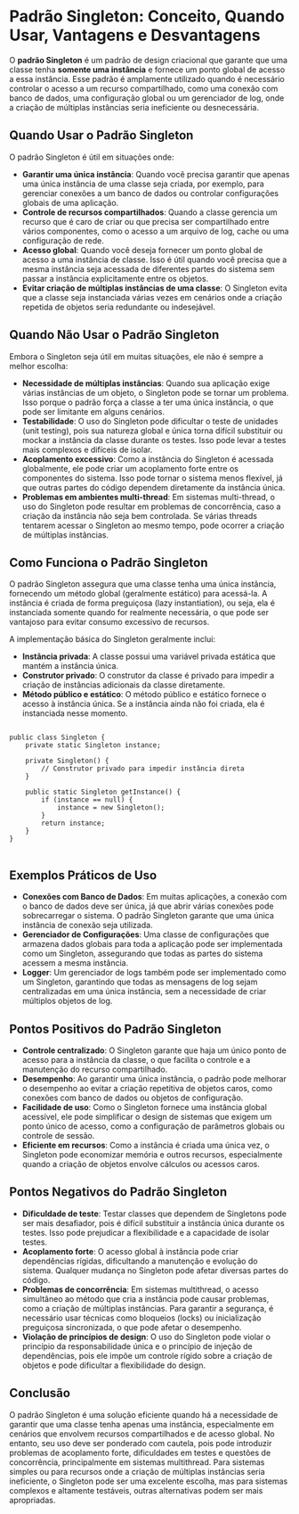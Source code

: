 <h1>Padrão Singleton: Conceito, Quando Usar, Vantagens e Desvantagens</h1>

<p>O <strong>padrão Singleton</strong> é um padrão de design criacional que garante que uma classe tenha <strong>somente uma instância</strong> e fornece um ponto global de acesso a essa instância. Esse padrão é amplamente utilizado quando é necessário controlar o acesso a um recurso compartilhado, como uma conexão com banco de dados, uma configuração global ou um gerenciador de log, onde a criação de múltiplas instâncias seria ineficiente ou desnecessária.</p>

<h2>Quando Usar o Padrão Singleton</h2>

<p>O padrão Singleton é útil em situações onde:</p>

<ul>
    <li><strong>Garantir uma única instância</strong>: Quando você precisa garantir que apenas uma única instância de uma classe seja criada, por exemplo, para gerenciar conexões a um banco de dados ou controlar configurações globais de uma aplicação.</li>
    <li><strong>Controle de recursos compartilhados</strong>: Quando a classe gerencia um recurso que é caro de criar ou que precisa ser compartilhado entre vários componentes, como o acesso a um arquivo de log, cache ou uma configuração de rede.</li>
    <li><strong>Acesso global</strong>: Quando você deseja fornecer um ponto global de acesso a uma instância de classe. Isso é útil quando você precisa que a mesma instância seja acessada de diferentes partes do sistema sem passar a instância explicitamente entre os objetos.</li>
    <li><strong>Evitar criação de múltiplas instâncias de uma classe</strong>: O Singleton evita que a classe seja instanciada várias vezes em cenários onde a criação repetida de objetos seria redundante ou indesejável.</li>
</ul>

<h2>Quando Não Usar o Padrão Singleton</h2>

<p>Embora o Singleton seja útil em muitas situações, ele não é sempre a melhor escolha:</p>

<ul>
    <li><strong>Necessidade de múltiplas instâncias</strong>: Quando sua aplicação exige várias instâncias de um objeto, o Singleton pode se tornar um problema. Isso porque o padrão força a classe a ter uma única instância, o que pode ser limitante em alguns cenários.</li>
    <li><strong>Testabilidade</strong>: O uso do Singleton pode dificultar o teste de unidades (unit testing), pois sua natureza global e única torna difícil substituir ou mockar a instância da classe durante os testes. Isso pode levar a testes mais complexos e difíceis de isolar.</li>
    <li><strong>Acoplamento excessivo</strong>: Como a instância do Singleton é acessada globalmente, ele pode criar um acoplamento forte entre os componentes do sistema. Isso pode tornar o sistema menos flexível, já que outras partes do código dependem diretamente da instância única.</li>
    <li><strong>Problemas em ambientes multi-thread</strong>: Em sistemas multi-thread, o uso do Singleton pode resultar em problemas de concorrência, caso a criação da instância não seja bem controlada. Se várias threads tentarem acessar o Singleton ao mesmo tempo, pode ocorrer a criação de múltiplas instâncias.</li>
</ul>

<h2>Como Funciona o Padrão Singleton</h2>

<p>O padrão Singleton assegura que uma classe tenha uma única instância, fornecendo um método global (geralmente estático) para acessá-la. A instância é criada de forma preguiçosa (lazy instantiation), ou seja, ela é instanciada somente quando for realmente necessária, o que pode ser vantajoso para evitar consumo excessivo de recursos.</p>

<p>A implementação básica do Singleton geralmente inclui:</p>

<ul>
    <li><strong>Instância privada</strong>: A classe possui uma variável privada estática que mantém a instância única.</li>
    <li><strong>Construtor privado</strong>: O construtor da classe é privado para impedir a criação de instâncias adicionais da classe diretamente.</li>
    <li><strong>Método público e estático</strong>: O método público e estático fornece o acesso à instância única. Se a instância ainda não foi criada, ela é instanciada nesse momento.</li>
</ul>

<pre>
<code>
public class Singleton {
    private static Singleton instance;

    private Singleton() {
        // Construtor privado para impedir instância direta
    }

    public static Singleton getInstance() {
        if (instance == null) {
            instance = new Singleton();
        }
        return instance;
    }
}
</code>
</pre>

<h2>Exemplos Práticos de Uso</h2>

<ul>
    <li><strong>Conexões com Banco de Dados</strong>: Em muitas aplicações, a conexão com o banco de dados deve ser única, já que abrir várias conexões pode sobrecarregar o sistema. O padrão Singleton garante que uma única instância de conexão seja utilizada.</li>
    <li><strong>Gerenciador de Configurações</strong>: Uma classe de configurações que armazena dados globais para toda a aplicação pode ser implementada como um Singleton, assegurando que todas as partes do sistema acessem a mesma instância.</li>
    <li><strong>Logger</strong>: Um gerenciador de logs também pode ser implementado como um Singleton, garantindo que todas as mensagens de log sejam centralizadas em uma única instância, sem a necessidade de criar múltiplos objetos de log.</li>
</ul>

<h2>Pontos Positivos do Padrão Singleton</h2>

<ul>
    <li><strong>Controle centralizado</strong>: O Singleton garante que haja um único ponto de acesso para a instância da classe, o que facilita o controle e a manutenção do recurso compartilhado.</li>
    <li><strong>Desempenho</strong>: Ao garantir uma única instância, o padrão pode melhorar o desempenho ao evitar a criação repetitiva de objetos caros, como conexões com banco de dados ou objetos de configuração.</li>
    <li><strong>Facilidade de uso</strong>: Como o Singleton fornece uma instância global acessível, ele pode simplificar o design de sistemas que exigem um ponto único de acesso, como a configuração de parâmetros globais ou controle de sessão.</li>
    <li><strong>Eficiente em recursos</strong>: Como a instância é criada uma única vez, o Singleton pode economizar memória e outros recursos, especialmente quando a criação de objetos envolve cálculos ou acessos caros.</li>
</ul>

<h2>Pontos Negativos do Padrão Singleton</h2>

<ul>
    <li><strong>Dificuldade de teste</strong>: Testar classes que dependem de Singletons pode ser mais desafiador, pois é difícil substituir a instância única durante os testes. Isso pode prejudicar a flexibilidade e a capacidade de isolar testes.</li>
    <li><strong>Acoplamento forte</strong>: O acesso global à instância pode criar dependências rígidas, dificultando a manutenção e evolução do sistema. Qualquer mudança no Singleton pode afetar diversas partes do código.</li>
    <li><strong>Problemas de concorrência</strong>: Em sistemas multithread, o acesso simultâneo ao método que cria a instância pode causar problemas, como a criação de múltiplas instâncias. Para garantir a segurança, é necessário usar técnicas como bloqueios (locks) ou inicialização preguiçosa sincronizada, o que pode afetar o desempenho.</li>
    <li><strong>Violação de princípios de design</strong>: O uso do Singleton pode violar o princípio da responsabilidade única e o princípio de injeção de dependências, pois ele impõe um controle rígido sobre a criação de objetos e pode dificultar a flexibilidade do design.</li>
</ul>

<h2>Conclusão</h2>

<p>O padrão Singleton é uma solução eficiente quando há a necessidade de garantir que uma classe tenha apenas uma instância, especialmente em cenários que envolvem recursos compartilhados e de acesso global. No entanto, seu uso deve ser ponderado com cautela, pois pode introduzir problemas de acoplamento forte, dificuldades em testes e questões de concorrência, principalmente em sistemas multithread. Para sistemas simples ou para recursos onde a criação de múltiplas instâncias seria ineficiente, o Singleton pode ser uma excelente escolha, mas para sistemas complexos e altamente testáveis, outras alternativas podem ser mais apropriadas.</p>
